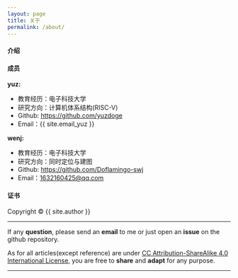 ```yaml
---
layout: page
title: 关于
permalink: /about/
---
```


#### 介绍



#### 成员

**yuz:**
+ 教育经历：电子科技大学
+ 研究方向：计算机体系结构(RISC-V)
+ Github: https://github.com/yuzdoge
+ Email：{{ site.email_yuz }}

**wenj:**
+ 教育经历：电子科技大学
+ 研究方向：同时定位与建图
+ Github: https://github.com/Doflamingo-swj
+ Email：1632160425@qq.com
#### 证书

Copyright&nbsp;&copy;&nbsp;{{ site.author }}

- - -

If any <b>question</b>, please send an <b>email</b> to me or just open an <b>issue</b> on the github repository. 

As for all articles(except reference) are under [CC Attribution-ShareAlike 4.0 International License](https://creativecommons.org/licenses/by-sa/4.0/), you are free to <b>share</b> and <b>adapt</b> for any purpose.

- - -
